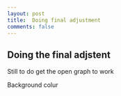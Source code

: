 ```yaml
---
layout: post
title:  Doing final adjustment
comments: false
---
```


## Doing the final adjstent

Still to do get the open graph to work

Background colur